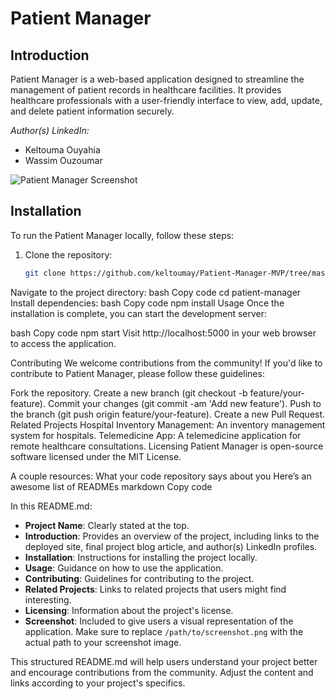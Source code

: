 # Patient Manager

## Introduction

Patient Manager is a web-based application designed to streamline the management of patient records in healthcare facilities. It provides healthcare professionals with a user-friendly interface to view, add, update, and delete patient information securely.


*Author(s) LinkedIn:*
- Keltouma Ouyahia
- Wassim Ouzoumar

![Patient Manager Screenshot](/path/to/screenshot.png)

## Installation

To run the Patient Manager locally, follow these steps:

1. Clone the repository:
   ```bash
   git clone https://github.com/keltoumay/Patient-Manager-MVP/tree/master
Navigate to the project directory:
bash
Copy code
cd patient-manager
Install dependencies:
bash
Copy code
npm install
Usage
Once the installation is complete, you can start the development server:

bash
Copy code
npm start
Visit http://localhost:5000 in your web browser to access the application.

Contributing
We welcome contributions from the community! If you'd like to contribute to Patient Manager, please follow these guidelines:

Fork the repository.
Create a new branch (git checkout -b feature/your-feature).
Commit your changes (git commit -am 'Add new feature').
Push to the branch (git push origin feature/your-feature).
Create a new Pull Request.
Related Projects
Hospital Inventory Management: An inventory management system for hospitals.
Telemedicine App: A telemedicine application for remote healthcare consultations.
Licensing
Patient Manager is open-source software licensed under the MIT License.

A couple resources:
What your code repository says about you
Here’s an awesome list of READMEs
markdown
Copy code

In this README.md:

- **Project Name**: Clearly stated at the top.
- **Introduction**: Provides an overview of the project, including links to the deployed site, final project blog article, and author(s) LinkedIn profiles.
- **Installation**: Instructions for installing the project locally.
- **Usage**: Guidance on how to use the application.
- **Contributing**: Guidelines for contributing to the project.
- **Related Projects**: Links to related projects that users might find interesting.
- **Licensing**: Information about the project's license.
- **Screenshot**: Included to give users a visual representation of the application. Make sure to replace `/path/to/screenshot.png` with the actual path to your screenshot image.

This structured README.md will help users understand your project better and encourage contributions from the community. Adjust the content and links according to your project's specifics.
